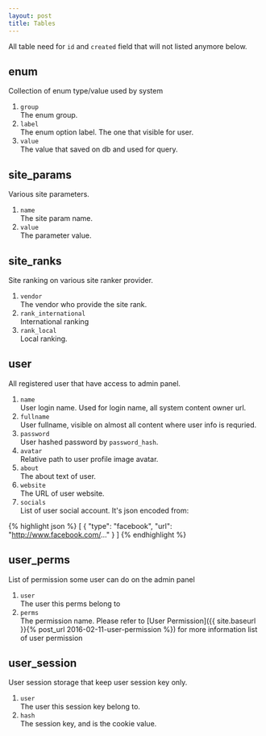 ```yaml
---
layout: post
title: Tables
---
```


All table need for `id` and `created` field that will not listed anymore below.

enum
----

Collection of enum type/value used by system

1. `group`  
The enum group.
2. `label`  
The enum option label. The one that visible for user.
3. `value`  
The value that saved on db and used for query.


site_params
-----------

Various site parameters.

1. `name`  
The site param name.
2. `value`  
The parameter value.


site_ranks
----------

Site ranking on various site ranker provider.

1. `vendor`  
The vendor who provide the site rank.
2. `rank_international`  
International ranking
3. `rank_local`  
Local ranking.


user
----

All registered user that have access to admin panel.

1. `name`  
User login name. Used for login name, all system content owner url.
2. `fullname`  
User fullname, visible on almost all content where user info is requried.
3. `password`  
User hashed password by `password_hash`.
4. `avatar`  
Relative path to user profile image avatar.
5. `about`  
The about text of user.
6. `website`  
The URL of user website.
7. `socials`  
List of user social account. It's json encoded from:

{% highlight json %}
  [
    {
      "type": "facebook",
      "url": "http://www.facebook.com/..."
    }
  ]
{% endhighlight %}


user_perms
----------

List of permission some user can do on the admin panel

1. `user`  
The user this perms belong to
2. `perms`  
The permission name. Please refer to [User Permission]({{ site.baseurl }}{% post_url 2016-02-11-user-permission %}) for more information list of user
permission


user_session
------------

User session storage that keep user session key only.

1. `user`  
The user this session key belong to.
2. `hash`  
The session key, and is the cookie value.